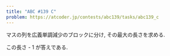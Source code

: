 ```yaml
---
title: "ABC #139 C"
problem: https://atcoder.jp/contests/abc139/tasks/abc139_c
---
```

マスの列を広義単調減少のブロックに分け, その最大の長さを求める.

この長さ - 1 が答えである.
